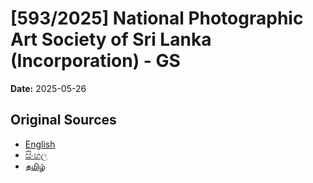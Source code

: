 # [593/2025] National Photographic Art Society of Sri Lanka (Incorporation) - GS

**Date:** 2025-05-26

## Original Sources

- [English](https://documents.gov.lk/view/bills/2025/5/593-2025_E.pdf)
- [සිංහල](https://documents.gov.lk/view/bills/2025/5/593-2025_S.pdf)
- [தமிழ்](https://documents.gov.lk/view/bills/2025/5/593-2025_T.pdf)
